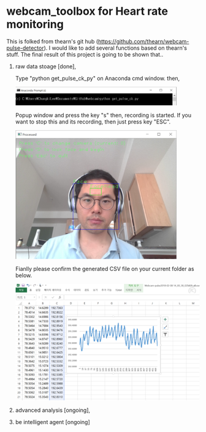 # webcam_toolbox for Heart rate monitoring

This is folked from thearn's git hub (https://github.com/thearn/webcam-pulse-detector).
I would like to add several functions based on thearn's stuff.
The final result of this project is going to be shown that..
1. raw data stoage [done], 

   Type "python get_pulse_ck_py" on Anaconda cmd window. then,
   
   <img src="https://github.com/chungbrain/webcam_toolbox/blob/master/2018-02-08_13-33-35.png" width="420">   
   
   Popup window and press the key "s" then, recording is started.
   If you want to stop this and its recording, then just press key "ESC".
   
   <img src="https://github.com/chungbrain/webcam_toolbox/blob/master/2018-02-08_13-34-40.png" width="420">
   
   Fianlly please confirm the generated CSV file on your current folder as below.
   
   <img src="https://github.com/chungbrain/webcam_toolbox/blob/master/2018-02-08_14-02-28.png" width="540">
   
2. advanced analysis [ongoing],
   
3. be intelligent agent [ongoing]

